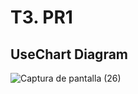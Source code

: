 # T3. PR1
## UseChart Diagram

![Captura de pantalla (26)](https://github.com/user-attachments/assets/2df935a6-3900-4dc5-9dec-3fff9588a830)
